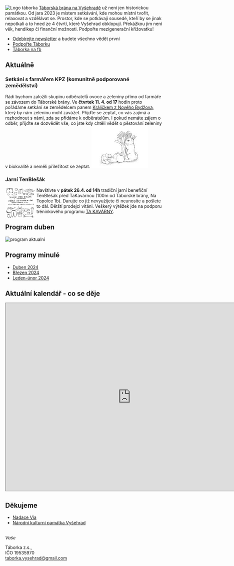 ![Logo táborka](Táborka-logo.png "logo taborka")
[Táborská brána na Vyšehradě](https://mapy.cz/s/kupodozeju) už není jen historickou památkou. Od jara 2023 je místem setkávání, kde mohou místní tvořit, relaxovat a vzdělávat se. Prostor, kde se potkávají sousedé, kteří by se jinak nepotkali a to hned ze 4 čtvrtí, které Vyšehrad obklopují. Překážkou jim není věk, hendikep či finanční možnosti. Podpořte mezigenerační křižovatku!

* [Odebírejte newsletter](https://dashboard.mailerlite.com/forms/349654/86367320907187267/share) a budete všechno vědět první
* [Podpořte Táborku](https://www.darujme.cz/taborka)
* [Táborka na fb](https://www.facebook.com/taborka.vysehrad)

## Aktuálně

### Setkání s farmářem KPZ (komunitně podporované zemědělství)
Rádi bychom založili skupinu odběratelů ovoce a zeleniny přímo od farmáře se závozem do Táborské brány. Ve **čtvrtek 11. 4. od 17** hodin proto pořádáme setkání se zemědelcem panem [Králičkem z Nového Bydžova](http://www.kralickovabiozelenina.cz/), který by nám zeleninu mohl zavážet.
Přijďte se zeptat, co vás zajímá a rozhodnout s námi, zda se přidáme k odběratelům. I pokud nemáte zájem o odběr, přijďte se dozvědět vše, co jste kdy chtěli vědět o pěstování zeleniny v biokvalitě a neměli příležitost se zeptat.
![kralickovabiozelenina](Imgs/kralickovabiozelenina.jpg)

### Jarní TenBlešák
<a href="Imgs/2024-04-TenBlesak_fullRes.jpg"><img align="left" width="100" height="100" src="Imgs/2024-04-TenBlesak.jpg"></a>

Navštivte v **pátek 26.4. od 14h** tradiční jarní benefiční TenBlešák před TaKavárnou (100m od Táborské brány, Na Topolce 1b). Darujte co již nevyužijete či neunosíte a pošlete to dál. Dětští prodejci vítáni. Veškerý výtěžek jde na podporu tréninkového programu [TA KAVÁRNY](http://www.takavarna.cz/). 

## Program duben
![program aktualni](Programy/Táborka-DUBEN-2024.jpg)

## Programy minulé
* [Duben 2024](Programy/Táborka-DUBEN-2024.pdf)
* [Březen 2024](Programy/Táborka-BŘEZEN-2024-v2d.pdf)
* [Leden-únor 2024](Programy/Taborka-A4-plakat-ledenunor.pdf)


## Aktuální kalendář - co se děje
<iframe src="https://calendar.google.com/calendar/embed?height=600&wkst=2&ctz=Europe%2FPrague&bgcolor=%23ffffff&showCalendars=0&src=dGFib3JrYS52eXNlaHJhZEBnbWFpbC5jb20&color=%23F6BF26" style="border:solid 1px #777" width="800" height="600" frameborder="0" scrolling="no"></iframe>


## Děkujeme
*  [Nadace Via](https://www.nadacevia.cz/)
*  [Národní kulturní památka Vyšehrad](https://www.praha-vysehrad.cz/cs)

\
*Vaše*

Táborka z.s., \
IČO 19535970\
[taborka.vysehrad@gmail.com](mailto:taborka.vysehrad@gmail.com)
